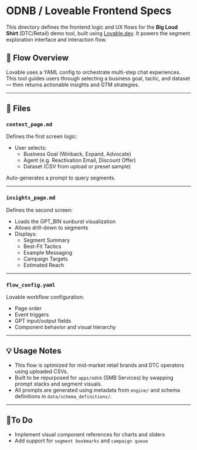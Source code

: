 # ODNB / Loveable Frontend Specs

This directory defines the frontend logic and UX flows for the **Big Loud Shirt** (DTC/Retail) demo tool, built using [Lovable.dev](https://lovable.dev). It powers the segment exploration interface and interaction flow.

## 🔁 Flow Overview

Lovable uses a YAML config to orchestrate multi-step chat experiences. This tool guides users through selecting a business goal, tactic, and dataset — then returns actionable insights and GTM strategies.

---

## 🧩 Files

### `context_page.md`
Defines the first screen logic:
- User selects:
  - Business Goal (Winback, Expand, Advocate)
  - Agent (e.g. Reactivation Email, Discount Offer)
  - Dataset (CSV from upload or preset sample)

Auto-generates a prompt to query segments.

---

### `insights_page.md`
Defines the second screen:
- Loads the GPT_BIN sunburst visualization
- Allows drill-down to segments
- Displays:
  - Segment Summary
  - Best-Fit Tactics
  - Example Messaging
  - Campaign Targets
  - Estimated Reach

---

### `flow_config.yaml`
Lovable workflow configuration:
- Page order
- Event triggers
- GPT input/output fields
- Component behavior and visual hierarchy

---

## 💡 Usage Notes

- This flow is optimized for mid-market retail brands and DTC operators using uploaded CSVs.
- Built to be repurposed for `apps/odnb` (SMB Services) by swapping prompt stacks and segment visuals.
- All prompts are generated using metadata from `engine/` and schema definitions in `data/schema_definitions/`.

---

## 📍To Do
- Implement visual component references for charts and sliders
- Add support for `segment bookmarks` and `campaign queue`

